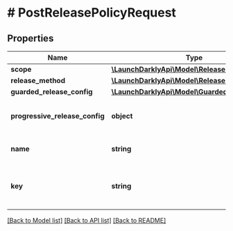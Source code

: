 # # PostReleasePolicyRequest

## Properties

Name | Type | Description | Notes
------------ | ------------- | ------------- | -------------
**scope** | [**\LaunchDarklyApi\Model\ReleasePolicyScope**](ReleasePolicyScope.md) |  | [optional]
**release_method** | [**\LaunchDarklyApi\Model\ReleaseMethod**](ReleaseMethod.md) |  |
**guarded_release_config** | [**\LaunchDarklyApi\Model\GuardedReleaseConfig**](GuardedReleaseConfig.md) |  | [optional]
**progressive_release_config** | **object** | Configuration for progressive releases | [optional]
**name** | **string** | The name of the release policy |
**key** | **string** | The human-readable key of the release policy |

[[Back to Model list]](../../README.md#models) [[Back to API list]](../../README.md#endpoints) [[Back to README]](../../README.md)
